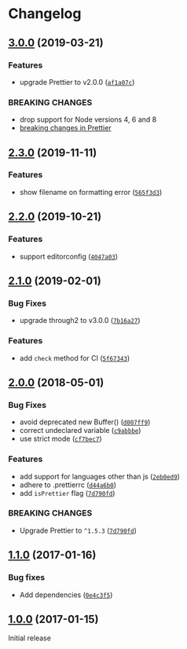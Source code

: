 # Changelog

## [3.0.0](https://github.com/bhargavrpatel/gulp-prettier/compare/v2.3.0...v3.0.0) (2019-03-21)

### Features

* upgrade Prettier to v2.0.0 ([`af1a07c`](https://github.com/bhargavrpatel/gulp-prettier/commit/af1a07c))

### BREAKING CHANGES

* drop support for Node versions 4, 6 and 8
* [breaking changes in Prettier](https://prettier.io/blog/2020/03/21/2.0.0.html#breaking-changes)


## [2.3.0](https://github.com/bhargavrpatel/gulp-prettier/compare/v2.2.0...v2.3.0) (2019-11-11)

### Features

* show filename on formatting error ([`565f3d3`](https://github.com/bhargavrpatel/gulp-prettier/commit/565f3d3))

## [2.2.0](https://github.com/bhargavrpatel/gulp-prettier/compare/v2.1.0...v2.2.0) (2019-10-21)

### Features

* support editorconfig ([`4047a03`](https://github.com/bhargavrpatel/gulp-prettier/commit/4047a03))

## [2.1.0](https://github.com/bhargavrpatel/gulp-prettier/compare/v2.0.0...v2.1.0) (2019-02-01)

### Bug Fixes

* upgrade through2 to v3.0.0 ([`7b16a27`](https://github.com/bhargavrpatel/gulp-prettier/commit/7b16a27))

### Features

* add `check` method for CI ([`5f67343`](https://github.com/bhargavrpatel/gulp-prettier/commit/5f67343))

## [2.0.0](https://github.com/bhargavrpatel/gulp-prettier/compare/v1.1.0...v2.0.0) (2018-05-01)

### Bug Fixes

* avoid deprecated new Buffer() ([`d007ff9`](https://github.com/bhargavrpatel/gulp-prettier/commit/d007ff9))
* correct undeclared variable ([`c9abbbe`](https://github.com/bhargavrpatel/gulp-prettier/commit/c9abbbe))
* use strict mode ([`cf7bec7`](https://github.com/bhargavrpatel/gulp-prettier/commit/cf7bec7))

### Features

* add support for languages other than js ([`2eb0ed9`](https://github.com/bhargavrpatel/gulp-prettier/commit/2eb0ed9))
* adhere to .prettierrc ([`d44a6b0`](https://github.com/bhargavrpatel/gulp-prettier/commit/d44a6b0))
* add `isPrettier` flag ([`7d790fd`](https://github.com/bhargavrpatel/gulp-prettier/commit/7d790fd))

### BREAKING CHANGES

* Upgrade Prettier to `^1.5.3` ([`7d790fd`](https://github.com/bhargavrpatel/gulp-prettier/commit/7d790fd))

## [1.1.0](https://github.com/bhargavrpatel/gulp-prettier/compare/v1.0.0...v1.1.0) (2017-01-16)

### Bug fixes

* Add dependencies ([`0e4c3f5`](https://github.com/bhargavrpatel/gulp-prettier/commit/0e4c3f5))

## [1.0.0](https://github.com/bhargavrpatel/gulp-prettier/compare/86f02f9cdf4bc840624c21e1679dc75fad525de5...v1.0.0) (2017-01-15)

Initial release
